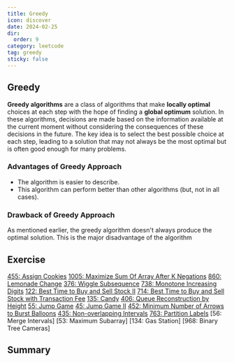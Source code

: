 ```yaml
---
title: Greedy
icon: discover
date: 2024-02-25
dir:
  order: 9
category: leetcode
tag: greedy
sticky: false
---
```


## Greedy
**Greedy algorithms** are a class of algorithms that make **locally optimal** choices at each step with the hope of finding a **global optimum** solution. In these algorithms, decisions are made based on the information available at the current moment without considering the consequences of these decisions in the future. The key idea is to select the best possible choice at each step, leading to a solution that may not always be the most optimal but is often good enough for many problems.

### Advantages of Greedy Approach
- The algorithm is easier to describe.
- This algorithm can perform better than other algorithms (but, not in all cases).

### Drawback of Greedy Approach
As mentioned earlier, the greedy algorithm doesn't always produce the optimal solution. This is the major disadvantage of the algorithm

## Exercise
[455: Assign Cookies](455_assign_cookies.md)
[1005: Maximize Sum Of Array After K Negations](1005_maximize_sum_of_array_after_k_negations.md)
[860: Lemonade Change](860_lemonade_change.md)
[376: Wiggle Subsequence](376_wiggle_subsequence.md)
[738: Monotone Increasing Digits](738_monotone_increasing_digits.md)
[122: Best Time to Buy and Sell Stock II](122_best_time_to_buy_and_sell_stock_ii.md)
[714: Best Time to Buy and Sell Stock with Transaction Fee](714_best_time_to_buy_and_sell_stock_with_transaction_fee.md)
[135: Candy](135_candy.md)
[406: Queue Reconstruction by Height](406_queue_reconstruction_by_height.md)
[55: Jump Game](55_jump_game.md)
[45: Jump Game II](45_jump_game_ii.md)
[452: Minimum Number of Arrows to Burst Balloons](452_minimum_number_of_arrows_to_burst_balloons.md)
[435: Non-overlapping Intervals](435_non_overlapping_intervals.md)
[763: Partition Labels](763_partition_labels.md)
[56: Merge Intervals]
[53: Maximum Subarray]
[134: Gas Station]
[968: Binary Tree Cameras]

## Summary
